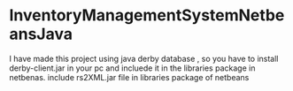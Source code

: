 # InventoryManagementSystemNetbeansJava
I have made this project using java derby database , so you have to install derby-client.jar in your pc and incluede it in the libraries package in netbenas.
include rs2XML.jar file in libraries package of netbeans
